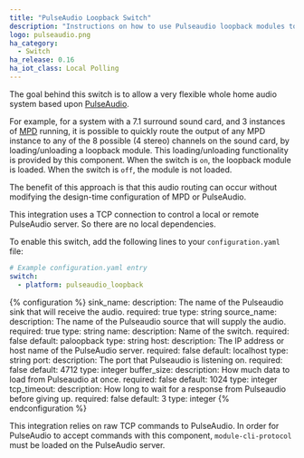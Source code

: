 ```yaml
---
title: "PulseAudio Loopback Switch"
description: "Instructions on how to use Pulseaudio loopback modules to build a flexible whole-home audio system."
logo: pulseaudio.png
ha_category:
  - Switch
ha_release: 0.16
ha_iot_class: Local Polling
---
```


The goal behind this switch is to allow a very flexible whole home audio system based upon [PulseAudio](https://www.freedesktop.org/wiki/Software/PulseAudio/).

For example, for a system with a 7.1 surround sound card, and 3 instances of [MPD](https://www.musicpd.org/) running, it is possible to quickly route the output of any MPD instance to any of the 8 possible (4 stereo) channels on the sound card, by loading/unloading a loopback module. This loading/unloading functionality is provided by this component. When the switch is `on`, the loopback module is loaded.  When the switch is `off`, the module is not loaded.

The benefit of this approach is that this audio routing can occur without modifying the design-time configuration of MPD or PulseAudio.

This integration uses a TCP connection to control a local or remote PulseAudio server. So there are no local dependencies.

To enable this switch, add the following lines to your `configuration.yaml` file:

```yaml
# Example configuration.yaml entry
switch:
  - platform: pulseaudio_loopback
```

{% configuration %}
sink_name:
  description: The name of the Pulseaudio sink that will receive the audio.
  required: true
  type: string
source_name:
  description: The name of the Pulseaudio source that will supply the audio.
  required: true
  type: string
name:
  description: Name of the switch.
  required: false
  default: paloopback
  type: string
host:
  description: The IP address or host name of the PulseAudio server.
  required: false
  default: localhost
  type: string
port:
  description: The port that Pulseaudio is listening on.
  required: false
  default: 4712
  type: integer
buffer_size:
  description: How much data to load from Pulseaudio at once.
  required: false
  default: 1024
  type: integer
tcp_timeout:
  description: How long to wait for a response from Pulseaudio before giving up.
  required: false
  default: 3
  type: integer
{% endconfiguration %}

<div class='note warning'>

This integration relies on raw TCP commands to PulseAudio. In order for PulseAudio to accept commands with this component, `module-cli-protocol` must be loaded on the PulseAudio server.

</div>
